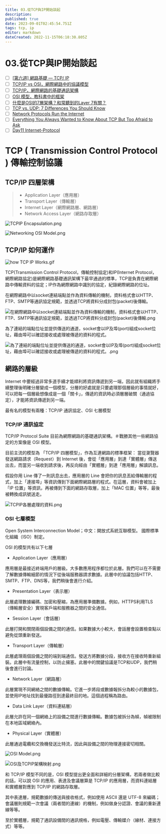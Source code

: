 ```yaml
---
title: 03.從TCP與IP開始談起
description: 
published: true
date: 2023-09-01T02:45:54.751Z
tags: tcp, ip
editor: markdown
dateCreated: 2022-11-15T06:18:30.805Z
---
```


# 03.從TCP與IP開始談起
- [ ] [[第六週] 網路基礎 — TCP/ IP](https://miahsuwork.medium.com/%E7%AC%AC%E5%85%AD%E9%80%B1-%E7%B6%B2%E8%B7%AF%E5%9F%BA%E7%A4%8E-tcp-ip-f89cc09f1f36)
- [ ] [TCP/IP vs OSI，網際網路中的協議模型](https://ithelp.ithome.com.tw/articles/10266168)
- [ ] [TCP/IP，網際網路的基礎通訊架構](https://ithelp.ithome.com.tw/articles/10267704)
- [ ] [OSI 模型，教科書中的框架](https://ithelp.ithome.com.tw/articles/10268407)
- [ ] [什麼是OSI的7層架構？和常聽到的Layer 7有關？](https://ithelp.ithome.com.tw/articles/10000021)
- [ ] [TCP vs. UDP: 7 Differences You Should Know](https://blog.bytebytego.com/p/ep54-cache-systems-every-developer?utm_source=profile&utm_medium=reader2)
- [ ] [Network Protocols Run the Internet](https://blog.bytebytego.com/p/network-protocols-run-the-internet?utm_source=profile&utm_medium=reader2)
- [ ] [Everything You Always Wanted to Know About TCP But Too Afraid to Ask](https://blog.bytebytego.com/p/everything-you-always-wanted-to-know?utm_source=profile&utm_medium=reader2)
- [ ] [Day11 Internet-Protocol](https://ithelp.ithome.com.tw/articles/10272605)

# TCP ( Transmission Control Protocol ) 傳輸控制協議
## TCP/IP 四層架構
> - Application Layer（應用層）
> - Transport Layer（傳輸層）
> - Internet Layer（網際網路層、網路層）
> - Network Access Layer（網路存取層）

![TCPIP Encapsulation.png](http://192.168.25.60:8000/files/file_storage/8c279c95.png)

![Networking OSI Model.png](http://192.168.25.60:8000/files/file_storage/5a641402.png)

## TCP/IP 如何運作

![how TCP IP Works.gif](http://192.168.25.60:8000/files/file_storage/65c87d4d.gif)

TCP(Transmission Control Protocol，傳輸控制協定)和IP(Internet Protocol，網際網路協定)是網際網路基礎通訊架構下最早通過的標準，TCP是負責在網際網路中傳輸資料的協定；IP作為網際網路中識別的協定，紀錄網際網路的位址。

在網際網路中以socket連結端點並作為資料傳輸的機制，資料格式會以HTTP、FTP、SMTP等通訊協定規範，並透過TCP將資料分成封包(packet)後傳輸。

![在網際網路中以socket連結端點並作為資料傳輸的機制，資料格式會以HTTP、FTP、SMTP等通訊協定規範，並透過TCP將資料分成封包(packet)後傳輸.png](http://192.168.25.60:8000/files/file_storage/09828899.png)

為了連結的端點位址並提供傳送的通道，socket會以IP及埠(port)組成socket位址，藉由埠可以確認接收或處理被傳遞的資料的程式。

![為了連結的端點位址並提供傳送的通道，socket會以IP及埠(port)組成socket位址，藉由埠可以確認接收或處理被傳遞的資料的程式。.png](http://192.168.25.60:8000/files/file_storage/c234aa88.png)

## 網路的層級 
Internet 中要經過非常多道手續才能順利將資訊傳遞到另一端，因此就有組織將手續整理後明確分層變成一個模型，分層的好處就是只要處理那個層級的事情就好，可以把每一個層級想像成是一個「關卡」，傳遞的資訊時必須層層破關（通過協定），才能將資訊傳遞到另一端。

最有名的模型有兩種：TCP/IP 通訊協定、OSI 七層模型

### TCP/IP 通訊協定
TCP/IP Protocol Suite
目前為網際網路的基礎通訊架構。＃戰勝其他一些網路協定的方案像是 OSI 模型。

目前主流的模型為 「TCP/IP 四層模型」，作為互連網路的標準框架：
當從瀏覽器發送網路請求（Request）到 Internet 後，會從「應用層」到達「實體層」傳送出去，而當另一端收到請求後，再反向經由「實體層」到達「應用層」解讀訊息。

假設你用 Line 傳了一則訊息出去，應用層的 Line 會把你的訊息丟給傳輸層的程式，加上「連接埠」等資訊傳到下面網際網路層的程式。在這層，資料會被加上「IP 位置」等資訊，再被傳到下面的網路存取層，加上「MAC 位置」等等，最後被轉換成訊號送走。

![TCPIP各層處理的資料.png](http://192.168.25.60:8000/files/file_storage/0ac088cd.png)

### OSI 七層模型
Open System Interconnection Model；中文：開放式系統互聯模型。
國際標準化組織（ISO）制定。

OSI 的模型共有以下七層

- Application Layer（應用層）

應用層是最接近終端用戶的層級。大多數應用程序都位於此層。我們可以在不需要了解數據傳輸細節的情況下從後端服務器請求數據。此層中的協議包括HTTP、SMTP、FTP、DNS等，我們稍後會進行介紹。

- Presentation Layer（表示層）

此層處理數據編碼、加密和壓縮，為應用層準備數據。例如，HTTPS利用TLS（傳輸層安全）實現客戶端和服務器之間的安全通信。

- Session Layer（會話層）

此層打開和關閉兩個設備之間的通信。如果數據大小較大，會話層會設置檢查點以避免從頭重新發送。

- Transport Layer（傳輸層）

此層處理兩個設備之間的端到端通信。發送方將數據分段，接收方在接收時重新組裝。此層中有流量控制，以防止擁塞。此層中的關鍵協議是TCP和UDP，我們稍後會進行討論。

- Network Layer（網路層）

此層實現不同網絡之間的數據傳輸。它進一步將段或數據報拆分為較小的數據包，並使用IP地址找到最優路徑到達最終目的地。這個過程稱為路由。

- Data Link Layer（資料連結層）

此層允許在同一個網絡上的設備之間進行數據傳輸。數據包被拆分為幀，幀被限制在本地區域網絡內。

- Physical Layer（實體層）

此層通過電纜和交換機發送比特流，因此與設備之間的物理連接密切相關。

![OSI Model.png](http://192.168.25.60:8000/files/file_storage/e5525614.png)

![OSI及TCPIP架構映射.png](http://192.168.25.60:8000/files/file_storage/963ffc8e.png)

和 TCP/IP 模型不同的是，OSI 模型提出更全面和詳細的分層架構，若兩者做比較的話，可以說 OSI 的應用、表達及會議層算是 TCP/IP 的應用層，而資料連結層和實體層對應到 TCP/IP 的網路存取層。

其中表達層，規範數據的傳送與接收格式，例如使用 ASCII 還是 UTF-8 來編碼；會議層則規範一次會議（兩者間的連線）的機制，例如做身分認證、會議的重新連線等等。

至於實體層，規範了通訊設備間的通訊規格，例如電壓、傳輸媒介（線材、連接方式）等等。
